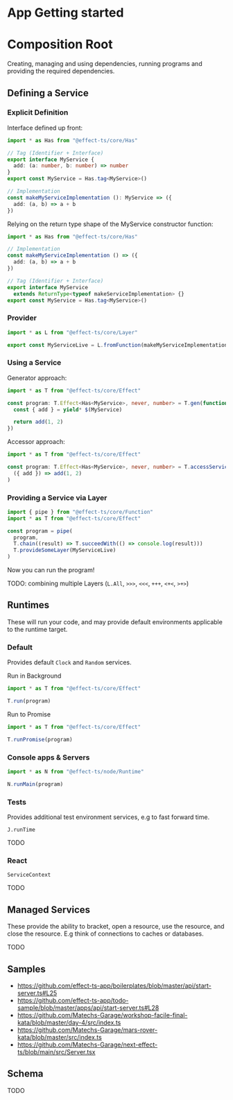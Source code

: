 # App Getting started

# Composition Root

Creating, managing and using dependencies, running programs and providing the required dependencies.

## Defining a Service

### Explicit Definition


Interface defined up front:

```ts
import * as Has from "@effect-ts/core/Has"

// Tag (Identifier + Interface)
export interface MyService {
  add: (a: number, b: number) => number
}
export const MyService = Has.tag<MyService>()

// Implementation
const makeMyServiceImplementation (): MyService => ({
  add: (a, b) => a + b
})
```

Relying on the return type shape of the MyService constructor function:

```ts
import * as Has from "@effect-ts/core/Has"

// Implementation
const makeMyServiceImplementation () => ({
  add: (a, b) => a + b
})

// Tag (Identifier + Interface)
export interface MyService
  extends ReturnType<typeof makeServiceImplementation> {}
export const MyService = Has.tag<MyService>()
```

### Provider

```ts
import * as L from "@effect-ts/core/Layer"

export const MyServiceLive = L.fromFunction(makeMyServiceImplementation)
```

### Using a Service

Generator approach:
```ts
import * as T from "@effect-ts/core/Effect"

const program: T.Effect<Has<MyService>, never, number> = T.gen(function* ($) {
  const { add } = yield* $(MyService)

  return add(1, 2)
})
```

Accessor approach:
```ts
import * as T from "@effect-ts/core/Effect"

const program: T.Effect<Has<MyService>, never, number> = T.accessService(MyService)(
  ({ add }) => add(1, 2)
)
```

### Providing a Service via Layer

```ts
import { pipe } from "@effect-ts/core/Function"
import * as T from "@effect-ts/core/Effect"

const program = pipe(
  program,
  T.chain((result) => T.succeedWith(() => console.log(result)))
  T.provideSomeLayer(MyServiceLive)
)
```

Now you can run the program!

TODO: combining multiple Layers (`L.All`, `>>>`, `<<<`, `+++`, `<+<`, `>+>`)

## Runtimes

These will run your code, and may provide default environments applicable to the runtime target.

### Default

Provides default `Clock` and `Random` services.

Run in Background
```ts
import * as T from "@effect-ts/core/Effect"

T.run(program)
```

Run to Promise
```ts
import * as T from "@effect-ts/core/Effect"

T.runPromise(program)
```

### Console apps & Servers

```ts
import * as N from "@effect-ts/node/Runtime"

N.runMain(program)
```

### Tests

Provides additional test environment services, e.g to fast forward time.

`J.runTime`


TODO


### React

`ServiceContext`

TODO

## Managed Services

These provide the ability to bracket, open a resource, use the resource, and close the resource.
E.g think of connections to caches or databases.

TODO

## Samples

- https://github.com/effect-ts-app/boilerplates/blob/master/api/start-server.ts#L25
- https://github.com/effect-ts-app/todo-sample/blob/master/apps/api/start-server.ts#L28
- https://github.com/Matechs-Garage/workshop-facile-final-kata/blob/master/day-4/src/index.ts
- https://github.com/Matechs-Garage/mars-rover-kata/blob/master/src/index.ts
- https://github.com/Matechs-Garage/next-effect-ts/blob/main/src/Server.tsx

## Schema

TODO